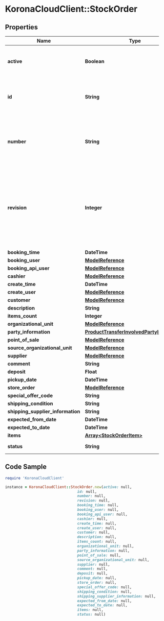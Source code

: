 # KoronaCloudClient::StockOrder

## Properties

Name | Type | Description | Notes
------------ | ------------- | ------------- | -------------
**active** | **Boolean** | indicates whether the object is active for use or not | [optional] [readonly] 
**id** | **String** | global object uuid (xxxxxxxx-xxxx-xxxx-xxxx-xxxxxxxxxxxx) | [optional] 
**number** | **String** | number of the object, like it is set in backoffice; will be removed when active&#x3D;false | [optional] 
**revision** | **Integer** | the revision number of the object. revision numbers are unique per object-type. there is is no object of the same type with identical revision numbers. | [optional] [readonly] 
**booking_time** | **DateTime** |  | [optional] 
**booking_user** | [**ModelReference**](ModelReference.md) |  | [optional] 
**booking_api_user** | [**ModelReference**](ModelReference.md) |  | [optional] 
**cashier** | [**ModelReference**](ModelReference.md) |  | [optional] 
**create_time** | **DateTime** |  | [optional] 
**create_user** | [**ModelReference**](ModelReference.md) |  | [optional] 
**customer** | [**ModelReference**](ModelReference.md) |  | [optional] 
**description** | **String** |  | [optional] 
**items_count** | **Integer** |  | [optional] 
**organizational_unit** | [**ModelReference**](ModelReference.md) |  | [optional] 
**party_information** | [**ProductTransferInvolvedPartyInformation**](ProductTransferInvolvedPartyInformation.md) |  | [optional] 
**point_of_sale** | [**ModelReference**](ModelReference.md) |  | [optional] 
**source_organizational_unit** | [**ModelReference**](ModelReference.md) |  | [optional] 
**supplier** | [**ModelReference**](ModelReference.md) |  | [optional] 
**comment** | **String** |  | [optional] 
**deposit** | **Float** |  | [optional] 
**pickup_date** | **DateTime** |  | [optional] 
**store_order** | [**ModelReference**](ModelReference.md) |  | [optional] 
**special_offer_code** | **String** |  | [optional] 
**shipping_condition** | **String** |  | [optional] 
**shipping_supplier_information** | **String** |  | [optional] 
**expected_from_date** | **DateTime** |  | [optional] 
**expected_to_date** | **DateTime** |  | [optional] 
**items** | [**Array&lt;StockOrderItem&gt;**](StockOrderItem.md) |  | [optional] 
**status** | **String** |  | [optional] [readonly] 

## Code Sample

```ruby
require 'KoronaCloudClient'

instance = KoronaCloudClient::StockOrder.new(active: null,
                                 id: null,
                                 number: null,
                                 revision: null,
                                 booking_time: null,
                                 booking_user: null,
                                 booking_api_user: null,
                                 cashier: null,
                                 create_time: null,
                                 create_user: null,
                                 customer: null,
                                 description: null,
                                 items_count: null,
                                 organizational_unit: null,
                                 party_information: null,
                                 point_of_sale: null,
                                 source_organizational_unit: null,
                                 supplier: null,
                                 comment: null,
                                 deposit: null,
                                 pickup_date: null,
                                 store_order: null,
                                 special_offer_code: null,
                                 shipping_condition: null,
                                 shipping_supplier_information: null,
                                 expected_from_date: null,
                                 expected_to_date: null,
                                 items: null,
                                 status: null)
```


